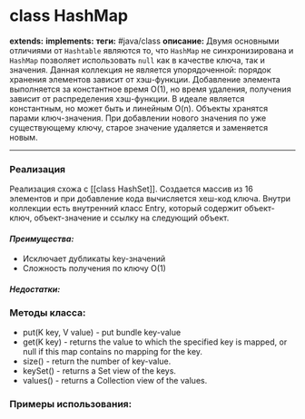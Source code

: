 # class HashMap
**extends:** 
**implements:** 
**теги:** #java/class 
**описание:**  Двумя основными отличиями от `Hashtable` являются то, что `HashMap` не синхронизирована и `HashMap` позволяет использовать `null` как в качестве ключа, так и значения. Данная коллекция не является упорядоченной: порядок хранения элементов зависит от хэш-функции. Добавление элемента выполняется за константное время O(1), но время удаления, получения зависит от распределения хэш-функции. В идеале является константным, но может быть и линейным O(n). Объекты хранятся парами ключ-значения. При добавлении нового значения по уже существующему ключу, старое значение удаляется и заменяется новым.

---
### Реализация 
Реализация схожа с [[class HashSet]]. Создается массив из 16 элементов и при добавление кода вычисляется хеш-код ключа. Внутри коллекции есть внутренний класс Entry, который содержит объект-ключ, объект-значение и ссылку на следующий объект.

#### *Преимущества:*
-  Исключает дубликаты key-значений
-  Сложность получения по ключу O(1)

#### *Недостатки:*


### Методы класса:
- put(K key, V value) - put bundle key-value
- get(K key) - returns the value to which the specified key is mapped, or null if this map contains no mapping for the key.
- size() - return the number of key-value.
- keySet() - returns a Set view of the keys.
- values() - returns a Collection view of the values.

### Примеры использования:
